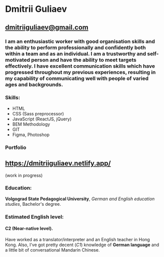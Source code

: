 # Dmitrii Guliaev

## dmitriiguliaev@gmail.com

### **I am an enthusiastic worker with good organisation skills and the ability to perform professionally and confidently both within a team and as an individual. I am a trustworthy and self-motivated person and have the ability to meet targets effectively. I have excellent communication skills which have progressed throughout my previous experiences, resulting in my capability of communicating well with people of varied ages and backgrounds.**

### **Skills:**

* HTML
* CSS (Sass preprocessor)
* JavaScript (ReactJS, jQuery)
* BEM Methodology
* GIT
* Figma, Photoshop

### **Portfolio**

## https://dmitriiguliaev.netlify.app/   

(work in progress)

### **Education:**

**Volgograd State Pedagogical University**, *German and English education studies*, Bachelor's degree. 

### **Estimated English level:**

#### **C2** (Near-native level). 
Have worked as a translator/interpreter and an English teacher in Hong Kong. 
Also, I've got pretty decent (*C1*) knowledge of **German language** and a little bit of conversational Mandarin Chinese. 
